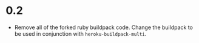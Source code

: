 # 0.2

* Remove all of the forked ruby buildpack code. Change the buildpack to be used
  in conjunction with `heroku-buildpack-multi`.
